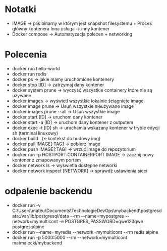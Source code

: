# Notatki
- IMAGE -> plik binarny w którym jest snapshot filesystemu + Proces główny kontenera
Inna usługa -> inny kontener
- Docker compose -> Automatyzacja polecen + networking 
# Polecenia
- docker run hello-world
- docker run redis
- docker ps -> jakie mamy uruchomione kontenery
- docker stop [ID] -> zatrzymaj dany kontener
- docker system prune -> wyczyść wszystkie containery które nie są używane 
- docker images -> wyświetl wszystkie lokalnie ściągnięte image
- docker image prune -> Usuń wszystkie nieużywane image
- docker images prune --all -> Usuń wszystkie image
- docker start [ID] -> uruchom dany kontener
- docker start -a [ID] -> uruchom dany kontener z outputem
- docker exec -t [ID] sh -> uruchamia wskazany kontener w trybie edycji sh (terminal linuxowy)
- docker build . (<-kontekst do budowy img)
- docker pull IMAGE[:TAG] -> pobierz image
- docker push IMAGE[:TAG] -> wrzuć image do repozytorium
- docker run -p HOSTPORT:CONTAINERPORT IMAGE -> zacznij nowy kontener z zmapowanym portem
- docker network ls -> wyświetla dostępne networki
- docker network inspect [NETWORK] -> sprawdź ustawienia sieci


# odpalenie backendu
- docker run -v C:\Users\mateu\Documents\TechnologieDevOps\mybackend\postgresdata:/var/lib/postgresql/data --rm --name=mypostgres --network=mymulticont -e POSTGRES_PASSWORD=qwe123qwe postgres:alpine
- docker run --name=myredis --network=mymulticont --rm redis:alpine
- docker run -p 5000:5000 --rm --network=mymulticont matmalecki/mybackend